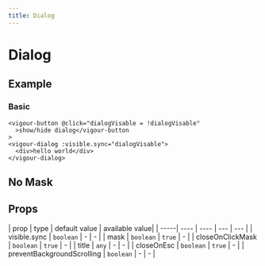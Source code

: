 ```yaml
---
title: Dialog
---
```


# Dialog

## Example

### Basic

<dialog-example-1></dialog-example-1>

```vue
<vigour-button @click="dialogVisable = !dialogVisable"
  >show/hide dialog</vigour-button
>
<vigour-dialog :visible.sync="dialogVisable">
  <div>hello world</div>
</vigour-dialog>
```

## No Mask

<dialog-example-2></dialog-example-2>

## Props

| prop | type | default value | available value|
| -----| ---- | ---- | --- | --- |
| visible.sync | `boolean` | - | - |
| mask | `boolean` | `true` | - |
| closeOnClickMask | `boolean` | `true` | - |
| title | `any` | - | - |
| closeOnEsc | `boolean` | `true` | - |
| preventBackgroundScrolling | `boolean` | - | - |

<style>
.vigour-dialog-mask {
  z-index: 21;
}

.vigour-dialog {
  z-index: 22;
}
</style>